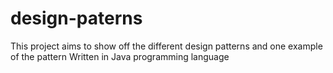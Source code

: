 # design-paterns
This project aims to show off the different design patterns
and one example of the pattern
Written in Java programming language